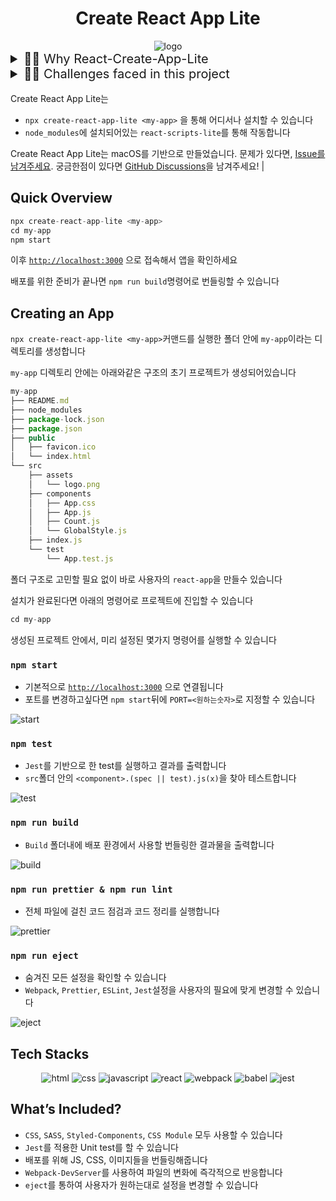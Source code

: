 <div align="center">
  <h1> Create React App Lite </h1>
  <img src="https://user-images.githubusercontent.com/93723399/180503691-9c0eadcb-3d66-4890-9948-6e62f8044b99.png" alt="logo" />
</div>

<details>
<summary style="font-size: 20px">☝🏼 Why React-Create-App-Lite</summary>

> 처음 React를 접했을 때 **`npx create-react-app my-app`** 커맨드를 입력하고 터미널에서 벌어지는 일들에 입이 쩍 벌어졌던 기억이 아직 생생합니다.<br>
> 부트캠프 수료 중 `Javascript`로 모든 과제, 프로젝트를 진행했고 그 중 React를 다룰 때는 `Create-React-App 이하 CRA`을 사용했습니다.<br>
> 항상 `CRA`의 구동 방식이 궁금했습니다.<br>
> 어떻게 `package.json`에서 `node start.js`같은 명령어가 아닌 `react-scripts start`로 웹 페이지가 열리는지, `Webpack`을 사용하는 것으로 알고 있는데 도대체 `Webpack`에 관련된 설정은 어디에 숨겨져 있는 건지 궁금했습니다.<br>
> 이렇게 Create-React-App-Lite 프로젝트가 시작되었습니다.<br>
> `CRA`의 경우 `38.4kB`의 `Unpacked Size`를 갖고 있지만 `Create-React-App-Lite 이하 CRAL`의 경우 `28.5kB`정도로 비교적 가볍습니다.<br>
> `Install`시 `CRA`는 `331MB`의 용량을, `CRAL`은 `167MB`로 절반의 용량을 갖고 있습니다. 설치 시간 또한 절반으로 줄였습니다.<br>
> `Typescript`와 관련된 코드들은 제외했고 `Webpack Plugin`또한 `Javascript`와 `JSX`파일만을, `CSS`와 `CSS Module`, `SASS` 그리고 `CSS in JS`를 적용할 수 있게 코드를 작성했고 이미지 파일들은 `Webpack`에 내장된 `Asset Module`사용으로 불필요한 `File-loader`의 사용을 피했습니다.<br>
> `CRA`는 `React-Native`, `React-Native-Web`, `Typescript`에도 대응할 수 있도록 만들어져 `CRAL`보다 용량이 크고 설치 시간이 느리지만 `CRAL`은 `Javascript`만을 목표로 하였기 때문에 가능한 프로젝트였습니다.<br>
> **가볍다**는 뜻의 `Lite`에 걸맞게 보다 적은 Dependencies와 용량, 설치 시간을 목표로 진행한 프로젝트였고 `Webpack`에 대해 깊이 탐구했고 `Node.JS`의 프로세스 내에서도 프로세스를 실행할 수 있게 해주는 기능인 `Child Process`에 대해서도 알게 됐습니다.<br>
> Github에 `Issues`탭과 `Discussions`탭의 사용으로 사용자의 피드백을 바탕으로 계속해서 업데이트 예정입니다.

</details>

<details>
<summary style="font-size: 20px">✌🏼 Challenges faced in this project</summary>

> 해당 프로젝트를 진행하기로 마음먹은 후 가장 어려웠던 건 어떻게 `react-scripts start`가 작동하는지 알아내는 과정이었습니다. 프로젝트의 핵심이 저 명령어에 모두 들어있다고 해도 과언이 아니었고요.<br>
> 저는 우선 `Create-React-App 이하 CRA`를 천천히 살펴보았습니다.<br>
> `CRA`의 `react-scripts start` 명령어가 `eject`후에는 `node scripts/start.js`로 바뀐다는 사실을 확인했습니다.<br>
> `react-scripts`에 모든 해답이 있다고 생각했고 `Express`를 사용해 서버를 구축할 때 사용했던 모듈인 `Nodemon`또한 `node ...`가 아닌 `nodemon ...`의 실행 방식이었던 것을 기억해냈습니다.<br>
> `Nodemon`을 실행할 때처럼 `CRA`역시 `node ...`이 아닌 `모듈명 파일`의 형식으로 `build`, `start`등을 실행시킴을 파악하고 `react-scripts`모듈과 `모듈명 파일`의 명령어가 어떻게 동작하는지 공부했습니다.<br>
> 해답은 모듈 `package.json`파일의 `bin`속성에 있었습니다.<br>
> `Executables`즉 실행 가능한 로컬의 파일을 `bin`속성에 지정하면 상위 `package.json`의 `node scripts`를 통해 파일을 실행할 수 있었습니다. <br>
> 이후 오랜 시간 모듈 하나하나의 기능과 작동원리들을 파악하고 `start.js`파일이 결국에는 `Webpack Dev Server`를 동작하는 스크립트임을 알게 됐습니다.<br>
> `start.js`파일에서 `react-dev-utils`의 `chalk`, `clearConsole` 등을 불러 사용하는 것을 확인, 이후 호출하는 하나하나의 모듈들을 파악하고 본 프로젝트에서의 필요 여부를 검증했습니다.<br>
> 모든 흐름을 파악하고 나서야 본격적인 코딩을 시작했고 `react-scripts-lite`라는 모듈을 따로 만들어 그 안에 실행할 스크립트들을 숨겨두었습니다.<br>
> 사용자에겐 불필요한 `Webpack`, `Jest`, `Prettier`, `ESLint`의 설정을 `React-Scripts-Lite`의 `config`폴더 안으로 옮겨 `Create-React-App-Lite`의 폴더구조를 단순화할 수 있었습니다.<br>
> 또한 사용자가 원할 시 구현된 `eject`기능을 사용하여 언제든지 원하는 대로 설정을 변경할 수 있습니다.<br>
> 이 `eject`구현 또한 어려운 과제 중 하나였는데 파일의 위치를 옮기면서 `eject`여부에 따라 설정의 경로들을 바꿔 줘야 했기 때문입니다.<br>
> `File System`모듈에 대한 이해가 필요했고 `NodeJS`내부 모듈 `Readline`의 사용으로 외부 라이브러리(`CRA`의 경우 `Prompts`) 없이 `eject`실행 여부를 재확인하는 콘솔을 출력했습니다.<br>
> 결국 이 프로젝트의 핵심은 **프로세스의 흐름**과 **NodeJS에 대한 보다 깊은 이해**였습니다.<br>
> `NodeJS`의 프로세스 안에서 프로세스를 실행할 수 있게 해주는 `Child_Process`에 관해 처음 공부했고 서로 얽혀있는 파일들의 관계를 파악하고 필요 여부를 검증하면서 `NodeJS`에 말그대로 "Deep dive"했습니다.
<<<<<<< HEAD
=======

>>>>>>> e076ceb (docs: README 수정)

</details>
<br>
Create React App Lite는

- `npx create-react-app-lite <my-app>` 을 통해 어디서나 설치할 수 있습니다
- `node_modules`에 설치되어있는 `react-scripts-lite`를 통해 작동합니다

Create React App Lite는 macOS를 기반으로 만들었습니다. 문제가 있다면, [Issue를 남겨주세요](https://github.com/eggfreitag/create-react-app-lite/issues/new). 궁금한점이 있다면 [GitHub Discussions](https://github.com/eggfreitag/create-react-app-lite/discussions/new)을 남겨주세요! |

## Quick Overview

```jsx
npx create-react-app-lite <my-app>
cd my-app
npm start
```

이후 [`http://localhost:3000`](http://localhost:3000) 으로 접속해서 앱을 확인하세요

배포를 위한 준비가 끝나면 `npm run build`명령어로 번들링할 수 있습니다

## Creating an App

`npx create-react-app-lite <my-app>`커맨드를 실행한 폴더 안에 `my-app`이라는 디렉토리를 생성합니다

`my-app` 디렉토리 안에는 아래와같은 구조의 초기 프로젝트가 생성되어있습니다

```jsx
my-app
├── README.md
├── node_modules
├── package-lock.json
├── package.json
├── public
│   ├── favicon.ico
│   └── index.html
└── src
    ├── assets
    │   └── logo.png
    ├── components
    │   ├── App.css
    │   ├── App.js
    │   ├── Count.js
    │   └── GlobalStyle.js
    ├── index.js
    └── test
        └── App.test.js
```

폴더 구조로 고민할 필요 없이 바로 사용자의 `react-app`을 만들수 있습니다

설치가 완료된다면 아래의 명령어로 프로젝트에 진입할 수 있습니다

```jsx
cd my-app
```

생성된 프로젝트 안에서, 미리 설정된 몇가지 명령어를 실행할 수 있습니다

### **`npm start`**

- 기본적으로 [`http://localhost:3000`](http://localhost:3000) 으로 연결됩니다
- 포트를 변경하고싶다면 `npm start`뒤에 `PORT=<원하는숫자>`로 지정할 수 있습니다

![start](https://user-images.githubusercontent.com/93723399/180507506-e52e8095-8423-4b40-95a9-b1d0391f6e0a.gif)

[]()

### **`npm test`**

- `Jest`를 기반으로 한 test를 실행하고 결과를 출력합니다
- `src`폴더 안의 `<component>.(spec || test).js(x)`을 찾아 테스트합니다

![test](https://user-images.githubusercontent.com/93723399/180508436-54bc87d7-c5fc-4383-81ce-c9a3078373d7.gif)

### **`npm run build`**

- `Build` 폴더내에 배포 환경에서 사용할 번들링한 결과물을 출력합니다

![build](https://user-images.githubusercontent.com/93723399/180509508-5358a42a-b609-43c5-af44-1e0f602f87bf.gif)

### **`npm run prettier & npm run lint`**

- 전체 파일에 걸친 코드 점검과 코드 정리를 실행합니다

![prettier](https://user-images.githubusercontent.com/93723399/180510299-65542372-86dc-4eb7-a068-4b3dabc5ae6c.gif)

### **`npm run eject`**

- 숨겨진 모든 설정을 확인할 수 있습니다
- `Webpack`, `Prettier`, `ESLint`, `Jest`설정을 사용자의 필요에 맞게 변경할 수 있습니다

![eject](https://user-images.githubusercontent.com/93723399/180511843-5f6dd9c3-f952-432e-b00c-907a10f4bcf6.gif)

## Tech Stacks

<div align="center">
  <img alt="html" src ="https://img.shields.io/badge/html-red.svg?&style=for-the-badge&logo=HTML5&logoColor=white"/>
  <img alt="css" src ="https://img.shields.io/badge/CSS-blue.svg?&style=for-the-badge&logo=CSS3&logoColor=white"/>
  <img alt="javascript" src ="https://img.shields.io/badge/Javascript-yellow.svg?&style=for-the-badge&logo=javascript&logoColor=white"/>
  <img alt="react" src ="https://img.shields.io/badge/React-black.svg?&style=for-the-badge&logo=React&logoColor=bl"/>
  <img alt="webpack" src ="https://img.shields.io/badge/Webpack-skyblue.svg?&style=for-the-badge&logo=Webpack&logoColor=white"/>
  <img alt="babel" src ="https://img.shields.io/badge/babel-yellow.svg?&style=for-the-badge&logo=Babel&logoColor=red"/>
  <img alt="jest" src ="https://img.shields.io/badge/jest-red.svg?&style=for-the-badge&logo=Jest&logoColor=black"/>
</div>

## What’s Included?

- `CSS`, `SASS`, `Styled-Components`, `CSS Module` 모두 사용할 수 있습니다
- `Jest`를 적용한 Unit test를 할 수 있습니다
- 배포를 위해 JS, CSS, 이미지들을 번들링해줍니다
- `Webpack-DevServer`를 사용하여 파일의 변화에 즉각적으로 반응합니다
- `eject`를 통하여 사용자가 원하는대로 설정을 변경할 수 있습니다
